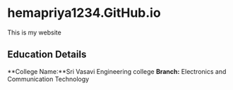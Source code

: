 # hemapriya1234.GitHub.io
This is my website
## Education Details
**College Name:**Sri Vasavi Engineering college 
**Branch:** Electronics and Communication Technology

